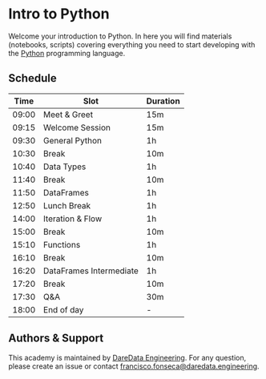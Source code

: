 # Intro to Python

Welcome your introduction to Python. In here you will find materials (notebooks, scripts) covering everything you need to start developing with the [Python](https://www.python.org/) programming language.


## Schedule


| Time  | Slot                    | Duration |
| ----- | ----------------------- | -------- |
| 09:00 | Meet & Greet            | 15m      |
| 09:15 | Welcome Session         | 15m      |
| 09:30 | General Python          | 1h       |
| 10:30 | Break                   | 10m      |
| 10:40 | Data Types              | 1h       |
| 11:40 | Break                   | 10m      |
| 11:50 | DataFrames              | 1h       |
| 12:50 | Lunch Break             | 1h       |
| 14:00 | Iteration & Flow        | 1h       |
| 15:00 | Break                   | 10m      |
| 15:10 | Functions               | 1h       |
| 16:10 | Break                   | 10m      |
| 16:20 | DataFrames Intermediate | 1h       |
| 17:20 | Break                   | 10m      |
| 17:30 | Q&A                     | 30m      |
| 18:00 | End of day              | -         |


## Authors & Support
This academy is maintained by [DareData Engineering](https://www.daredata.engineering). For any question, please create an issue or contact <francisco.fonseca@daredata.engineering>.
